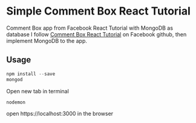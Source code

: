 # Simple Comment Box React Tutorial
Comment Box app from Facebook React Tutorial with MongoDB as database
I follow [Comment Box React Tutorial](https://facebook.github.io/react/docs/tutorial.html) on Facebook github, then implement MongoDB to the app.

## Usage

```javascript
npm install --save
mongod
```
Open new tab in terminal
```javascript
nodemon
```
open https://localhost:3000 in the browser
